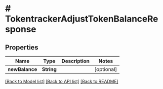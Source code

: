# # TokentrackerAdjustTokenBalanceResponse


## Properties 


Name | Type | Description | Notes
------------ | ------------- | ------------- | -------------
**newBalance**| **String** |   | [optional]


[[Back to Model list]](../../README.md#models) [[Back to API list]](../../README.md#endpoints) [[Back to README]](../../README.md)

